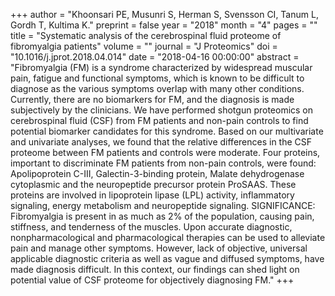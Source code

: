 +++
author = "Khoonsari PE, Musunri S, Herman S, Svensson CI, Tanum L, Gordh T, Kultima K."
preprint = false
year = "2018"
month = "4"
pages = ""
title = "Systematic analysis of the cerebrospinal fluid proteome of fibromyalgia patients"
volume = ""
journal = "J Proteomics"
doi = "10.1016/j.jprot.2018.04.014"
date = "2018-04-16 00:00:00"
abstract = "Fibromyalgia (FM) is a syndrome characterized by widespread muscular pain, fatigue and functional symptoms, which is known to be difficult to diagnose as the various symptoms overlap with many other conditions. Currently, there are no biomarkers for FM, and the diagnosis is made subjectively by the clinicians. We have performed shotgun proteomics on cerebrospinal fluid (CSF) from FM patients and non-pain controls to find potential biomarker candidates for this syndrome. Based on our multivariate and univariate analyses, we found that the relative differences in the CSF proteome between FM patients and controls were moderate. Four proteins, important to discriminate FM patients from non-pain controls, were found: Apolipoprotein C-III, Galectin-3-binding protein, Malate dehydrogenase cytoplasmic and the neuropeptide precursor protein ProSAAS. These proteins are involved in lipoprotein lipase (LPL) activity, inflammatory signaling, energy metabolism and neuropeptide signaling. SIGNIFICANCE: Fibromyalgia is present in as much as 2% of the population, causing pain, stiffness, and tenderness of the muscles. Upon accurate diagnostic, nonpharmacological and pharmacological therapies can be used to alleviate pain and manage other symptoms. However, lack of objective, universal applicable diagnostic criteria as well as vague and diffused symptoms, have made diagnosis difficult. In this context, our findings can shed light on potential value of CSF proteome for objectively diagnosing FM."
+++

